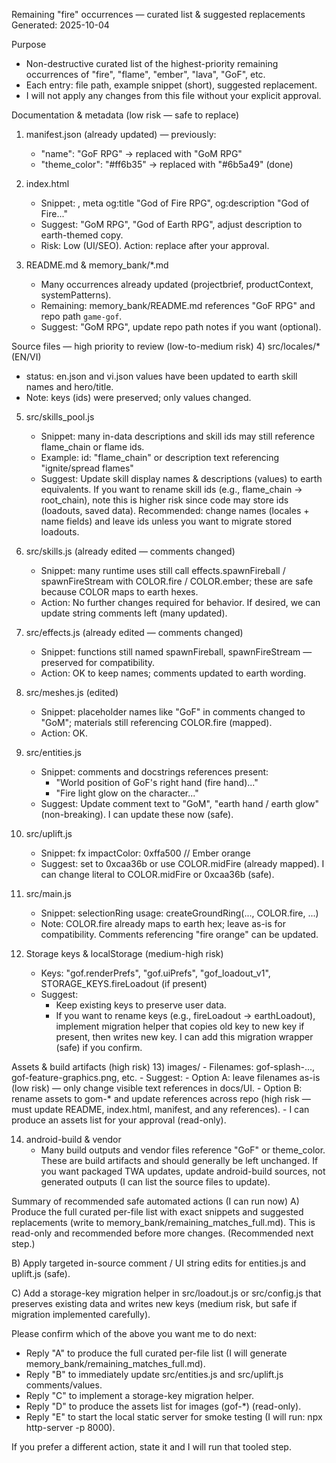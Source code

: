 Remaining "fire" occurrences — curated list & suggested replacements
Generated: 2025-10-04

Purpose
- Non-destructive curated list of the highest-priority remaining occurrences of "fire", "flame", "ember", "lava", "GoF", etc.
- Each entry: file path, example snippet (short), suggested replacement.
- I will not apply any changes from this file without your explicit approval.

Documentation & metadata (low risk — safe to replace)
1) manifest.json (already updated) — previously:
   - "name": "GoF RPG"  -> replaced with "GoM RPG"
   - "theme_color": "#ff6b35" -> replaced with "#6b5a49"
   (done)

2) index.html
   - Snippet: <title>GoF RPG</title>, meta og:title "God of Fire RPG", og:description "God of Fire..."
   - Suggest: "GoM RPG", "God of Earth RPG", adjust description to earth-themed copy.
   - Risk: Low (UI/SEO). Action: replace after your approval.

3) README.md & memory_bank/*.md
   - Many occurrences already updated (projectbrief, productContext, systemPatterns).
   - Remaining: memory_bank/README.md references "GoF RPG" and repo path `game-gof`.
   - Suggest: "GoM RPG", update repo path notes if you want (optional).

Source files — high priority to review (low-to-medium risk)
4) src/locales/* (EN/VI)
   - status: en.json and vi.json values have been updated to earth skill names and hero/title.
   - Note: keys (ids) were preserved; only values changed.

5) src/skills_pool.js
   - Snippet: many in-data descriptions and skill ids may still reference flame_chain or flame ids.
   - Example: id: "flame_chain" or description text referencing "ignite/spread flames"
   - Suggest: Update skill display names & descriptions (values) to earth equivalents. If you want to rename skill ids (e.g., flame_chain -> root_chain), note this is higher risk since code may store ids (loadouts, saved data). Recommended: change names (locales + name fields) and leave ids unless you want to migrate stored loadouts.

6) src/skills.js (already edited — comments changed)
   - Snippet: many runtime uses still call effects.spawnFireball / spawnFireStream with COLOR.fire / COLOR.ember; these are safe because COLOR maps to earth hexes.
   - Action: No further changes required for behavior. If desired, we can update string comments left (many updated).

7) src/effects.js (already edited — comments changed)
   - Snippet: functions still named spawnFireball, spawnFireStream — preserved for compatibility.
   - Action: OK to keep names; comments updated to earth wording.

8) src/meshes.js (edited)
   - Snippet: placeholder names like "GoF" in comments changed to "GoM"; materials still referencing COLOR.fire (mapped).
   - Action: OK.

9) src/entities.js
   - Snippet: comments and docstrings references present:
     - "World position of GoF's right hand (fire hand)..."
     - "Fire light glow on the character..."
   - Suggest: Update comment text to "GoM", "earth hand / earth glow" (non-breaking). I can update these now (safe).

10) src/uplift.js
    - Snippet: fx impactColor: 0xffa500 // Ember orange
    - Suggest: set to 0xcaa36b or use COLOR.midFire (already mapped). I can change literal to COLOR.midFire or 0xcaa36b (safe).

11) src/main.js
    - Snippet: selectionRing usage: createGroundRing(..., COLOR.fire, ...)
    - Note: COLOR.fire already maps to earth hex; leave as-is for compatibility. Comments referencing "fire orange" can be updated.

12) Storage keys & localStorage (medium-high risk)
    - Keys: "gof.renderPrefs", "gof.uiPrefs", "gof_loadout_v1", STORAGE_KEYS.fireLoadout (if present)
    - Suggest:
      - Keep existing keys to preserve user data.
      - If you want to rename keys (e.g., fireLoadout -> earthLoadout), implement migration helper that copies old key to new key if present, then writes new key. I can add this migration wrapper (safe) if you confirm.

Assets & build artifacts (high risk)
13) images/
    - Filenames: gof-splash-..., gof-feature-graphics.png, etc.
    - Suggest:
      - Option A: leave filenames as-is (low risk) — only change visible text references in docs/UI.
      - Option B: rename assets to gom-* and update references across repo (high risk — must update README, index.html, manifest, and any references).
    - I can produce an assets list for your approval (read-only).

14) android-build & vendor
    - Many build outputs and vendor files reference "GoF" or theme_color. These are build artifacts and should generally be left unchanged. If you want packaged TWA updates, update android-build sources, not generated outputs (I can list the source files to update).

Summary of recommended safe automated actions (I can run now)
A) Produce the full curated per-file list with exact snippets and suggested replacements (write to memory_bank/remaining_matches_full.md). This is read-only and recommended before more changes. (Recommended next step.)

B) Apply targeted in-source comment / UI string edits for entities.js and uplift.js (safe).

C) Add a storage-key migration helper in src/loadout.js or src/config.js that preserves existing data and writes new keys (medium risk, but safe if migration implemented carefully).

Please confirm which of the above you want me to do next:
- Reply "A" to produce the full curated per-file list (I will generate memory_bank/remaining_matches_full.md).
- Reply "B" to immediately update src/entities.js and src/uplift.js comments/values.
- Reply "C" to implement a storage-key migration helper.
- Reply "D" to produce the assets list for images (gof-*) (read-only).
- Reply "E" to start the local static server for smoke testing (I will run: npx http-server -p 8000).

If you prefer a different action, state it and I will run that tooled step.
